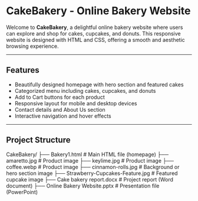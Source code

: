 # CakeBakery - Online Bakery Website

Welcome to **CakeBakery**, a delightful online bakery website where users can explore and shop for cakes, cupcakes, and donuts. This responsive website is designed with HTML and CSS, offering a smooth and aesthetic browsing experience.

---

## Features

- Beautifully designed homepage with hero section and featured cakes
- Categorized menu including cakes, cupcakes, and donuts
-  Add to Cart buttons for each product
-  Responsive layout for mobile and desktop devices
-  Contact details and About Us section
-  Interactive navigation and hover effects

---

##  Project Structure
CakeBakery/
├── Bakery1.html                     # Main HTML file (homepage)
├── amaretto.jpg                     # Product image
├── keylime.jpg                      # Product image
├── coffee.webp                      # Product image
├── cinnamon-rolls.jpg              # Background or hero section image
├── Strawberry-Cupcakes-Feature.jpg # Featured cupcake image
├── Cake bakery report.docx         # Project report (Word document)
├── Online Bakery Website.pptx      # Presentation file (PowerPoint)
```

